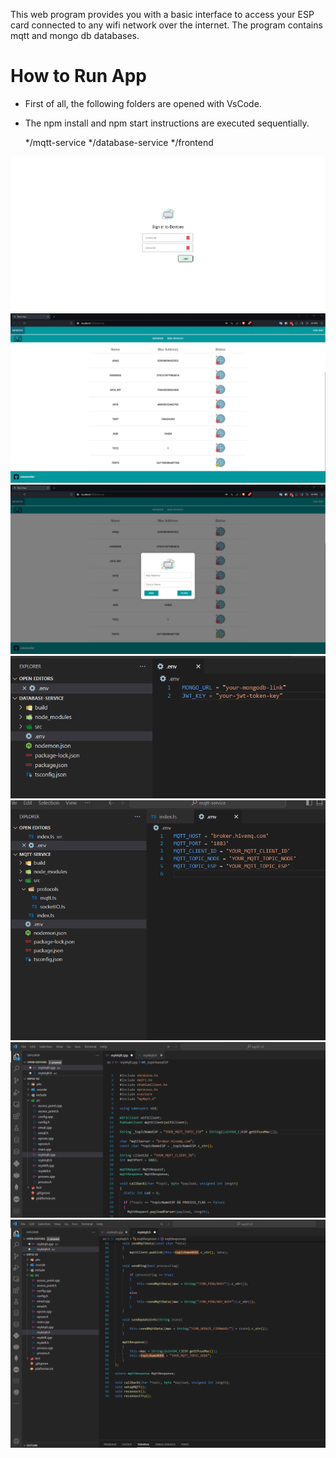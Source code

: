 
This web program provides you with a basic interface to access your ESP card connected to any wifi network over the internet.
The program contains mqtt and mongo db databases.

# How to Run App

- First of all, the following folders are opened with VsCode.
- The npm install and npm start instructions are executed sequentially.
  
  */mqtt-service
  */database-service
  */frontend

  
<img src="https://github.com/enesvardar/react-mqtt-template/blob/main/img/1.png"/>

<img src="https://github.com/enesvardar/react-mqtt-template/blob/main/img/2.png"/>

<img src="https://github.com/enesvardar/react-mqtt-template/blob/main/img/3.png"/>

<img src="https://github.com/enesvardar/react-mqtt-template/blob/main/img/4.png"/>

<img src="https://github.com/enesvardar/react-mqtt-template/blob/main/img/5.png"/>

<img src="https://github.com/enesvardar/react-mqtt-template/blob/main/img/6.png"/>

<img src="https://github.com/enesvardar/react-mqtt-template/blob/main/img/7.png"/>

